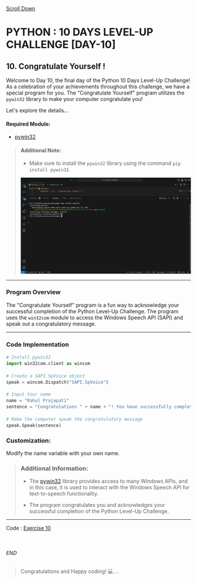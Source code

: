 [Scroll Down](#end)

# PYTHON : 10 DAYS LEVEL-UP CHALLENGE [DAY-10]

## 10. Congratulate Yourself ! 

Welcome to Day 10, the final day of the Python 10 Days Level-Up Challenge! As a celebration of your achievements throughout this challenge, we have a special program for you. The "Congratulate Yourself" program utilizes the `pywin32` library to make your computer congratulate you!

Let's explore the details...

#### Required Module:
- [pywin32](https://pypi.org/project/pywin32/)

> #### Additional Note:
> - Make sure to install the `pywin32` library using the command `pip install pywin32`.
>
> ![pywin32](/img/Level10_output/pywin32.png)


---

### Program Overview

The "Congratulate Yourself" program is a fun way to acknowledge your successful completion of the Python Level-Up Challenge. The program uses the `win32com` module to access the Windows Speech API (SAPI) and speak out a congratulatory message.

---

### Code Implementation

```python
# Install pywin32 
import win32com.client as wincom

# Create a SAPI.SpVoice object
speak = wincom.Dispatch("SAPI.SpVoice")

# Input Your name
name = "Rahul Prajapati"
sentence = "Congratulations " + name + "! You have successfully completed the PYTHON LEVEL-UP CHALLENGE."

# Make the computer speak the congratulatory message
speak.Speak(sentence)
```

### Customization:

Modify the name variable with your own name.

>### Additional Information:
> - The [pywin32](https://pypi.org/project/pywin32/) library provides access to many Windows APIs, and in this case, it is used to interact with the Windows Speech API for text-to-speech functionality.
>
>- The program congratulates you and acknowledges your successful completion of the Python Level-Up Challenge.

---

Code : 
[Exercise 10](exe10.py)

<br>


###### END

> Congratulations and  Happy coding! 💻....